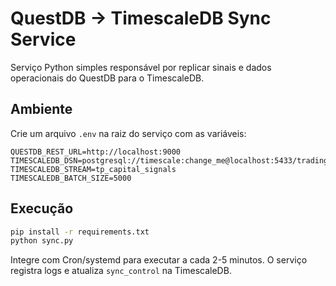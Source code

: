 # QuestDB → TimescaleDB Sync Service

Serviço Python simples responsável por replicar sinais e dados operacionais do QuestDB para o TimescaleDB.

## Ambiente
Crie um arquivo `.env` na raiz do serviço com as variáveis:

```env
QUESTDB_REST_URL=http://localhost:9000
TIMESCALEDB_DSN=postgresql://timescale:change_me@localhost:5433/tradingsystem
TIMESCALEDB_STREAM=tp_capital_signals
TIMESCALEDB_BATCH_SIZE=5000
```

## Execução

```bash
pip install -r requirements.txt
python sync.py
```

Integre com Cron/systemd para executar a cada 2-5 minutos. O serviço registra logs e atualiza `sync_control` na TimescaleDB.
